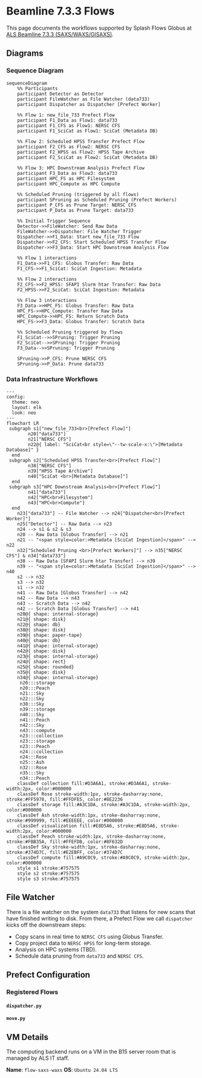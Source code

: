 # Beamline 7.3.3 Flows

This page documents the workflows supported by Splash Flows Globus at [ALS Beamline 7.3.3 (SAXS/WAXS/GISAXS)](https://saxswaxs.lbl.gov/user-information).

## Diagrams

### Sequence Diagram
```mermaid
sequenceDiagram
    %% Participants
    participant Detector as Detector
    participant FileWatcher as File Watcher (data733)
    participant Dispatcher as Dispatcher [Prefect Worker]
    
    %% Flow 1: new_file_733 Prefect Flow
    participant F1_Data as Flow1: data733
    participant F1_CFS as Flow1: NERSC CFS
    participant F1_SciCat as Flow1: SciCat (Metadata DB)
    
    %% Flow 2: Scheduled HPSS Transfer Prefect Flow
    participant F2_CFS as Flow2: NERSC CFS
    participant F2_HPSS as Flow2: HPSS Tape Archive
    participant F2_SciCat as Flow2: SciCat (Metadata DB)
    
    %% Flow 3: HPC Downstream Analysis Prefect Flow
    participant F3_Data as Flow3: data733
    participant HPC_FS as HPC Filesystem
    participant HPC_Compute as HPC Compute
    
    %% Scheduled Pruning (triggered by all flows)
    participant SPruning as Scheduled Pruning (Prefect Workers)
    participant P_CFS as Prune Target: NERSC CFS
    participant P_Data as Prune Target: data733

    %% Initial Trigger Sequence
    Detector->>FileWatcher: Send Raw Data
    FileWatcher->>Dispatcher: File Watcher Trigger
    Dispatcher->>F1_Data: Start new_file_733 Flow
    Dispatcher->>F2_CFS: Start Scheduled HPSS Transfer Flow
    Dispatcher->>F3_Data: Start HPC Downstream Analysis Flow

    %% Flow 1 interactions
    F1_Data->>F1_CFS: Globus Transfer: Raw Data
    F1_CFS->>F1_SciCat: SciCat Ingestion: Metadata

    %% Flow 2 interactions
    F2_CFS->>F2_HPSS: SFAPI Slurm htar Transfer: Raw Data
    F2_HPSS->>F2_SciCat: SciCat Ingestion: Metadata

    %% Flow 3 interactions
    F3_Data->>HPC_FS: Globus Transfer: Raw Data
    HPC_FS->>HPC_Compute: Transfer Raw Data
    HPC_Compute->>HPC_FS: Return Scratch Data
    HPC_FS->>F3_Data: Globus Transfer: Scratch Data

    %% Scheduled Pruning triggered by flows
    F1_SciCat-->>SPruning: Trigger Pruning
    F2_SciCat-->>SPruning: Trigger Pruning
    F3_Data-->>SPruning: Trigger Pruning

    SPruning->>P_CFS: Prune NERSC CFS
    SPruning->>P_Data: Prune data733
```

### Data Infrastructure Workflows
```mermaid
---
config:
  theme: neo
  layout: elk
  look: neo
---
flowchart LR
 subgraph s1["new_file_733<br>[Prefect Flow]"]
        n20["data733"]
        n21["NERSC CFS"]
        n22@{ label: "SciCat<br style=\"--tw-scale-x:\">[Metadata Database]" }
  end
 subgraph s2["Scheduled HPSS Transfer<br>[Prefect Flow]"]
        n38["NERSC CFS"]
        n39["HPSS Tape Archive"]
        n40["SciCat <br>[Metadata Database]"]
  end
 subgraph s3["HPC Downstream Analysis<br>[Prefect Flow]"]
        n41["data733"]
        n42["HPC<br>Filesystem"]
        n43["HPC<br>Compute"]
  end
    n23["data733"] -- File Watcher --> n24["Dispatcher<br>[Prefect Worker]"]
    n25["Detector"] -- Raw Data --> n23
    n24 --> s1 & s2 & s3
    n20 -- Raw Data [Globus Transfer] --> n21
    n21 -- "<span style=color:>Metadata [SciCat Ingestion]</span>" --> n22
    n32["Scheduled Pruning <br>[Prefect Workers]"] --> n35["NERSC CFS"] & n34["data733"]
    n38 -- Raw Data [SFAPI Slurm htar Transfer] --> n39
    n39 -- "<span style=color:>Metadata [SciCat Ingestion]</span>" --> n40
    s2 --> n32
    s3 --> n32
    s1 --> n32
    n41 -- Raw Data [Globus Transfer] --> n42
    n42 -- Raw Data --> n43
    n43 -- Scratch Data --> n42
    n42 -- Scratch Data [Globus Transfer] --> n41
    n20@{ shape: internal-storage}
    n21@{ shape: disk}
    n22@{ shape: db}
    n38@{ shape: disk}
    n39@{ shape: paper-tape}
    n40@{ shape: db}
    n41@{ shape: internal-storage}
    n42@{ shape: disk}
    n23@{ shape: internal-storage}
    n24@{ shape: rect}
    n25@{ shape: rounded}
    n35@{ shape: disk}
    n34@{ shape: internal-storage}
     n20:::storage
     n20:::Peach
     n21:::Sky
     n22:::Sky
     n38:::Sky
     n39:::storage
     n40:::Sky
     n41:::Peach
     n42:::Sky
     n43:::compute
     n23:::collection
     n23:::storage
     n23:::Peach
     n24:::collection
     n24:::Rose
     n25:::Ash
     n32:::Rose
     n35:::Sky
     n34:::Peach
    classDef collection fill:#D3A6A1, stroke:#D3A6A1, stroke-width:2px, color:#000000
    classDef Rose stroke-width:1px, stroke-dasharray:none, stroke:#FF5978, fill:#FFDFE5, color:#8E2236
    classDef storage fill:#A3C1DA, stroke:#A3C1DA, stroke-width:2px, color:#000000
    classDef Ash stroke-width:1px, stroke-dasharray:none, stroke:#999999, fill:#EEEEEE, color:#000000
    classDef visualization fill:#E8D5A6, stroke:#E8D5A6, stroke-width:2px, color:#000000
    classDef Peach stroke-width:1px, stroke-dasharray:none, stroke:#FBB35A, fill:#FFEFDB, color:#8F632D
    classDef Sky stroke-width:1px, stroke-dasharray:none, stroke:#374D7C, fill:#E2EBFF, color:#374D7C
    classDef compute fill:#A9C0C9, stroke:#A9C0C9, stroke-width:2px, color:#000000
    style s1 stroke:#757575
    style s2 stroke:#757575
    style s3 stroke:#757575

```

## File Watcher

There is a file watcher on the system `data733` that listens for new scans that have finished writing to disk. From there, a Prefect Flow we call `dispatcher` kicks off the downstream steps:
- Copy scans in real time to `NERSC CFS` using Globus Transfer.
- Copy project data to `NERSC HPSS` for long-term storage.
- Analysis on HPC systems (TBD).
- Schedule data pruning from `data733` and `NERSC CFS`.

## Prefect Configuration

### Registered Flows

#### `dispatcher.py`

#### `move.py`

## VM Details

The computing backend runs on a VM in the B15 server room that is managed by ALS IT staff.

**Name**: `flow-saxs-waxs`
**OS**: `Ubuntu 24.04 LTS`